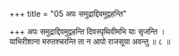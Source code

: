 +++
title = "05 अपः समुद्राद्दिवमुद्वहन्ति"

+++
अपः समुद्राद्दिवमुद्वहन्ति दिवस्पृथिवीमभि याः सृजन्ति ।  
याभिरीशाना मरुतश्चरन्ति ता न आपो राजसूया अवन्तु ॥ ८ ॥